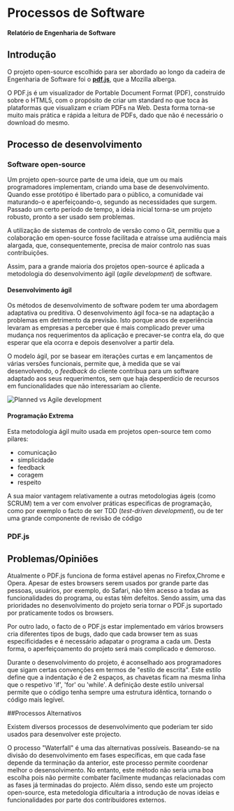 # Processos de Software
#### Relatório de Engenharia de Software

## Introdução

O projeto open-source escolhido para ser abordado ao longo da cadeira de Engenharia de Software foi o 
[**pdf.js**](https://github.com/mozilla/pdf.js), que a Mozilla alberga.

O PDF.js é um visualizador de Portable Document Format (PDF), construído sobre o HTML5, com o propósito de criar um standard no que toca às plataformas que visualizam e criam PDFs na Web. Desta forma torna-se muito mais prática e rápida a leitura de PDFs, dado que não é necessário o download do mesmo.

## Processo de desenvolvimento

### Software open-source

Um projeto open-source parte de uma ideia, que um ou mais programadores implementam, criando uma base de desenvolvimento. Quando esse protótipo é libertado para o público, a comunidade vai maturando-o e aperfeiçoando-o, segundo as necessidades que surgem. Passado um certo período de tempo, a ideia inicial torna-se um projeto robusto, pronto a ser usado sem problemas.

A utilização de sistemas de controlo de versão como o Git, permitiu que a colaboração em open-source fosse facilitada e atraísse uma audiência mais alargada, que, consequentemente, precisa de maior controlo nas suas contribuições.

Assim, para a grande maioria dos projetos open-source é aplicada a metodologia do desenvolvimento ágil (*agile development*) de software.

#### Desenvolvimento ágil

Os métodos de desenvolvimento de software podem ter uma abordagem adaptativa ou preditiva. O desenvolvimento ágil foca-se na adaptação a problemas em detrimento da previsão. Isto porque anos de experiência levaram as empresas a perceber que é mais complicado prever uma mudança nos requerimentos da aplicação e precaver-se contra ela, do que esperar que ela ocorra e depois desenvolver a partir dela.

O modelo ágil, por se basear em iterações curtas e em lançamentos de várias versões funcionais, permite que, à medida que se vai desenvolvendo, o *feedback* do cliente contribua para um software adaptado aos seus requerimentos, sem que haja desperdício de recursos em funcionalidades que não interessariam ao cliente.

<img src="https://raw.githubusercontent.com/PedroPachecoInf/pdf.js/ESOF/ESOF/Relat%C3%B3rio%201%20-%20Esquemas/Esquema%201%20-%20Agil%20vs%20Planned.png" alt = "Planned vs Agile development">

#### Programação Extrema

Esta metodologia ágil muito usada em projetos open-source tem como pilares:
- comunicação
- simplicidade
- feedback
- coragem
- respeito

A sua maior vantagem relativamente a outras metodologias ágeis (como SCRUM) tem a ver com envolver práticas especificas de programação, como por exemplo o facto de ser TDD (*test-driven development*), ou de ter uma grande componente de revisão de código


### PDF.js




## Problemas/Opiniões

Atualmente o PDF.js funciona de forma estável apenas no Firefox,Chrome e Opera. Apesar de estes browsers serem usados por grande parte das pessoas, usuários, por exemplo, do Safari, não têm acesso a todas as funcionalidades do programa, ou estas têm defeitos. Sendo assim, uma das prioridades no desenvolvimento do projeto seria tornar o PDF.js suportado por praticamente todos os browsers.

Por outro lado, o facto de o PDF.js estar implementado em vários browsers cria diferentes tipos de bugs, dado que cada browser tem as suas especificidades e é necessário adapatar o programa a cada um. Desta forma, o aperfeiçoamento do projeto será mais complicado e demoroso.

Durante o desenvolvimento do projeto, é aconselhado aos programadores que sigam certas convenções em termos de "estilo de escrita". Este estilo define que a indentação é de 2 espaços, as chavetas ficam na mesma linha que o respetivo 'if', 'for' ou 'while'. A definição deste estilo universal permite que o código tenha sempre uma estrutura idêntica, tornando o código mais legível.

##Processos Alternativos

Existem diversos processos de desenvolvimento que poderiam ter sido usados para desenvolver este projecto.

O processo "Waterfall" é uma das alternativas possíveis. Baseando-se na divisão do desenvolvimento em fases específicas, em que cada fase depende da terminação da anterior, este processo permite coordenar melhor o desensolvimento. No entanto, este método não seria uma boa escolha pois não permite combater facilmente mudanças relacionadas com as fases já terminadas do projecto. Além disso, sendo este um projecto open-source, esta metedologia dificultaria a introdução de novas ideias e funcionalidades por parte dos contribuidores externos. 
